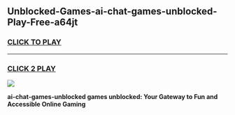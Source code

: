 
## Unblocked-Games-ai-chat-games-unblocked-Play-Free-a64jt
<h3>
<a href="https://premium76.site?title=ai-chat-games-unblocked&ref=20A">CLICK TO PLAY</a></h3>
<hr>

<h3>
<a href="https://premium76.site?title=ai-chat-games-unblocked&ref=20A">CLICK 2 PLAY</a>
  
</h3>

<a href="https://premium76.site?title=ai-chat-games-unblocked&ref=20A"><img src="https://clearcache.store/games.png"></a>


**ai-chat-games-unblocked games unblocked: Your Gateway to Fun and Accessible Online Gaming**
